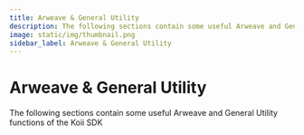 ```yaml
---
title: Arweave & General Utility
description: The following sections contain some useful Arweave and General Utility functions of the Koii SDK
image: static/img/thumbnail.png
sidebar_label: Arweave & General Utility
---
```


# Arweave & General Utility

The following sections contain some useful Arweave and General Utility functions of the Koii SDK
